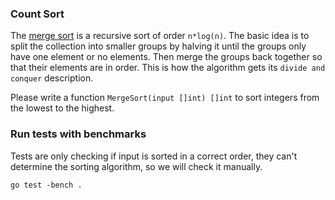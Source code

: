 ### Count Sort

The [merge sort](https://en.wikipedia.org/wiki/Merge_sort) is a recursive sort of order `n*log(n)`. The basic idea is to split the collection into smaller groups by halving it until the groups only have one element or no elements. Then merge the groups back together so that their elements are in order. This is how the algorithm gets its `divide and conquer` description.

Please write a function `MergeSort(input []int) []int` to sort integers from the lowest to the highest. 

### Run tests with benchmarks

Tests are only checking if input is sorted in a correct order, they can't determine the sorting algorithm, so we will check it manually.

```
go test -bench .
```
